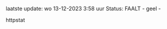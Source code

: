 laatste update: 
wo 13-12-2023  3:58   uur 
Status: FAALT - geel - 
<div class="service Y">httpstat</div>
